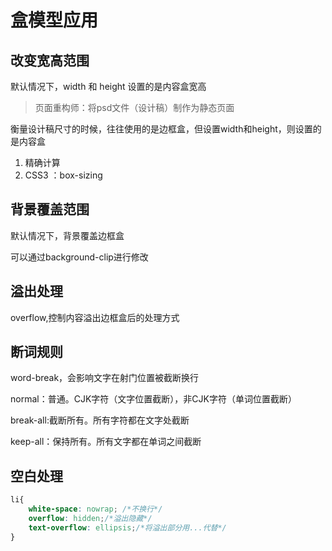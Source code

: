 # 盒模型应用

## 改变宽高范围

默认情况下，width 和 height 设置的是内容盒宽高

>页面重构师：将psd文件（设计稿）制作为静态页面

衡量设计稿尺寸的时候，往往使用的是边框盒，但设置width和height，则设置的是内容盒

1. 精确计算 
2. CSS3 ：box-sizing

## 背景覆盖范围

默认情况下，背景覆盖边框盒

可以通过background-clip进行修改

## 溢出处理

overflow,控制内容溢出边框盒后的处理方式

## 断词规则

word-break，会影响文字在射门位置被截断换行

normal：普通。CJK字符（文字位置截断），非CJK字符（单词位置截断）

break-all:截断所有。所有字符都在文字处截断

keep-all：保持所有。所有文字都在单词之间截断

## 空白处理

```css
li{
    white-space: nowrap; /*不换行*/
    overflow: hidden;/*溢出隐藏*/
    text-overflow: ellipsis;/*将溢出部分用...代替*/
}
```